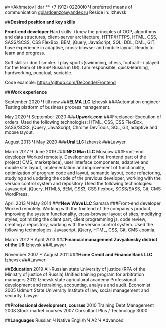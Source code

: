 #**Akhmetov Ildar **
+7 (912) 0220010 Ч preferred means of communication
golardoenzo@yandex.ru
Reside in: Izhevsk


##**Desired position and key skills**

**Front-end developer**
Hard skills: i know the principles of OOP, algorithms and data structures, client-server architecture, HTTP/HTTPS, HTML, CSS, SASS/SCSS, CSS FlexBox, BEM, jQuery, JavaScript, SQL, DDL, DML, GIT, have experience in adaptive, cross-browser and mobile layout. Ready to learn and progress.

Soft skills: i don't smoke. I play sports (swimming, chess, football - i played for the team of UFSSP Russia in UR). I am responsible, quick-learning, hardworking, punctual, sociable.

Code example: https://github.com/DeConde/Frontend


##**Work experience** 

September 2020 Ч till now
###**ELMA LLC**
Izhevsk
###Automation engineer
Testing platform of business process management.

May 2020 Ч September 2020
###**Upwork.com**
###Freelancer
Execution of orders.
Used the following technologies: HTML, CSS, CSS FlexBox, SASS/SCSS, jQuery, JavaScript, Chrome DevTools, SQL, Git, adaptive and mobile layout.

August 2013 Ч May 2020
###**Ural LLC** 
Izhevsk
###Lawyer 

March 2017 Ч June 2019
###**INFO Man LLC**
Moscow
###Front-end developer
Worked remotely. Development of the frontend part of the project( CMS, marketplace), user interface components, adaptive and mobile site layout, implementation and improvement of functionality, optimization of program code and layout, semantic layout, code refactoring, studying and updating the code of the previous developer, working with the version control system and repository.
Used the following technologies: Javascript, jQuery, HTML5, BEM, CSS3, CSS flexbox, SCSS/SASS, Git, CMS WordPress.

April 2013 Ч May 2014
###**New Wave LLC**
Samara
###Front-end developer
Worked remotely. Working with the frontend of the company's product, improving the system functionality, cross-browser layout of sites, modifying styles, optimizing the client part, client programming js, code review, creating a repository, working with the version control system.
Used the following technologies: Javascript, jQuery, HTML, CSS, Git, CMS Joomla.

March 2012 Ч April 2013
###**Financial management Zavyalovsky district of the UR**
Izhevsk
###Lawyer 

November 2007 Ч August 2011
###**Home Credit and Finance Bank LLC**
Izhevsk
###Lawyer 


##**Education**
2019	All-Russian state University of justice (RPA of the Ministry of justice of Russia)
Unified training program for arbitration managers
2012	Izhevsk state agricultural academy 
Professional development and retraining, accounting, analysis and audit. Economist
2005	Udmurt State University
Institute of law, social management and security. Lawyer


##**Professional development, courses**
2010	Training Debt Management
2008	Stock market courses
2007	Consultant Plus / Technology 3000


##**Languages**
Russian Ч Native
English Ч A2 Ч Advanced
